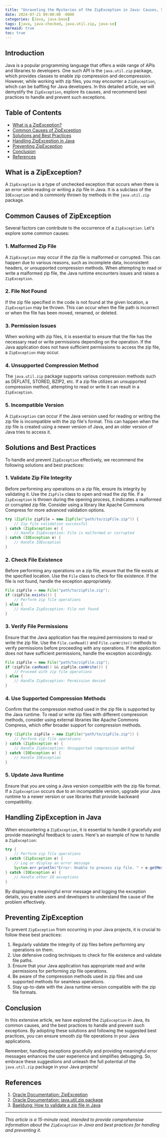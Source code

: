 ```yaml
---
title: "Unraveling the Mysteries of the ZipException in Java: Causes, Solutions, and Best Practices"
date: 2024-07-21 09:00:00 -0000
categories: [Java, java.base]
tags: [java, java-checked, java.util.zip, java-se]
mermaid: true
toc: true
---
```



## Introduction

Java is a popular programming language that offers a wide range of APIs and libraries to developers. One such API is the `java.util.zip` package, which provides classes to enable zip compression and decompression. However, while working with zip files, you may encounter a `ZipException`, which can be baffling for Java developers. In this detailed article, we will demystify the `ZipException`, explore its causes, and recommend best practices to handle and prevent such exceptions.

## Table of Contents

- [What is a ZipException?](#what-is-a-zipexception)
- [Common Causes of ZipException](#common-causes-of-zipexception)
- [Solutions and Best Practices](#solutions-and-best-practices)
- [Handling ZipException in Java](#handling-zipexception-in-java)
- [Preventing ZipException](#preventing-zipexception)
- [Conclusion](#conclusion)
- [References](#references)

## What is a ZipException?

A `ZipException` is a type of unchecked exception that occurs when there is an error while reading or writing a zip file in Java. It is a subclass of the `IOException` and is commonly thrown by methods in the `java.util.zip` package.

## Common Causes of ZipException

Several factors can contribute to the occurrence of a `ZipException`. Let's explore some common causes:

### 1. Malformed Zip File

A `ZipException` may occur if the zip file is malformed or corrupted. This can happen due to various reasons, such as incomplete data, inconsistent headers, or unsupported compression methods. When attempting to read or write a malformed zip file, the Java runtime encounters issues and raises a `ZipException`.

### 2. File Not Found

If the zip file specified in the code is not found at the given location, a `ZipException` may be thrown. This can occur when the file path is incorrect or when the file has been moved, renamed, or deleted.

### 3. Permission Issues

When working with zip files, it is essential to ensure that the file has the necessary read or write permissions depending on the operation. If the Java application does not have sufficient permissions to access the zip file, a `ZipException` may occur.

### 4. Unsupported Compression Method

The `java.util.zip` package supports various compression methods such as DEFLATE, STORED, BZIP2, etc. If a zip file utilizes an unsupported compression method, attempting to read or write it can result in a `ZipException`.

### 5. Incompatible Version

A `ZipException` can occur if the Java version used for reading or writing the zip file is incompatible with the zip file's format. This can happen when the zip file is created using a newer version of Java, and an older version of Java tries to access it.

## Solutions and Best Practices

To handle and prevent `ZipException` effectively, we recommend the following solutions and best practices:

### 1. Validate Zip File Integrity

Before performing any operations on a zip file, ensure its integrity by validating it. Use the `ZipFile` class to open and read the zip file. If a `ZipException` is thrown during the opening process, it indicates a malformed or corrupted zip file. Consider using a library like Apache Commons Compress for more advanced validation options.

```java
try (ZipFile zipFile = new ZipFile("path/to/zipFile.zip")) {
    // Zip file validation successful
} catch (ZipException e) {
    // Handle ZipException: File is malformed or corrupted
} catch (IOException e) {
    // Handle IOException
}
```

### 2. Check File Existence

Before performing any operations on a zip file, ensure that the file exists at the specified location. Use the `File` class to check for file existence. If the file is not found, handle the exception appropriately.

```java
File zipFile = new File("path/to/zipFile.zip");
if (zipFile.exists()) {
    // Perform zip file operations
} else {
    // Handle ZipException: File not found
}
```

### 3. Verify File Permissions

Ensure that the Java application has the required permissions to read or write the zip file. Use the `File.canRead()` and `File.canWrite()` methods to verify permissions before proceeding with any operations. If the application does not have sufficient permissions, handle the exception accordingly.

```java
File zipFile = new File("path/to/zipFile.zip");
if (zipFile.canRead() && zipFile.canWrite()) {
    // Proceed with zip file operations
} else {
    // Handle ZipException: Permission denied
}
```

### 4. Use Supported Compression Methods

Confirm that the compression method used in the zip file is supported by the Java runtime. To read or write zip files with different compression methods, consider using external libraries like Apache Commons Compress, which offer broader support for compression methods.

```java
try (ZipFile zipFile = new ZipFile("path/to/zipFile.zip")) {
    // Perform zip file operations
} catch (ZipException e) {
    // Handle ZipException: Unsupported compression method
} catch (IOException e) {
    // Handle IOException
}
```

### 5. Update Java Runtime

Ensure that you are using a Java version compatible with the zip file format. If a `ZipException` occurs due to an incompatible version, upgrade your Java runtime to a newer version or use libraries that provide backward compatibility.

## Handling ZipException in Java

When encountering a `ZipException`, it is essential to handle it gracefully and provide meaningful feedback to users. Here's an example of how to handle a `ZipException`:

```java
try {
    // Perform zip file operations
} catch (ZipException e) {
    // Log or display an error message
    System.err.println("Error: Unable to process zip file. " + e.getMessage());
} catch (IOException e) {
    // Handle other IO exceptions
}
```

By displaying a meaningful error message and logging the exception details, you enable users and developers to understand the cause of the problem effectively.

## Preventing ZipException

To prevent `ZipException` from occurring in your Java projects, it is crucial to follow these best practices:

1. Regularly validate the integrity of zip files before performing any operations on them.
2. Use defensive coding techniques to check for file existence and validate file paths.
3. Ensure that your Java application has appropriate read and write permissions for performing zip file operations.
4. Be aware of the compression methods used in zip files and use supported methods for seamless operations.
5. Stay up-to-date with the Java runtime version compatible with the zip file formats.

## Conclusion

In this extensive article, we have explored the `ZipException` in Java, its common causes, and the best practices to handle and prevent such exceptions. By adopting these solutions and following the suggested best practices, you can ensure smooth zip file operations in your Java applications.

Remember, handling exceptions gracefully and providing meaningful error messages enhances the user experience and simplifies debugging. So, embrace these suggestions and unleash the full potential of the `java.util.zip` package in your Java projects!

## References

1. [Oracle Documentation: ZipException](https://docs.oracle.com/en/java/javase/17/docs/api/java.base/java/util/zip/ZipException.html)
2. [Oracle Documentation: java.util.zip package](https://docs.oracle.com/en/java/javase/17/docs/api/java.base/java/util/zip/package-summary.html)
3. [Baeldung: How to validate a zip file in Java](https://www.baeldung.com/java-validate-zip-file)

---
*This article is a 15-minute read, intended to provide comprehensive information about the `ZipException` in Java and best practices for handling and preventing it.*
